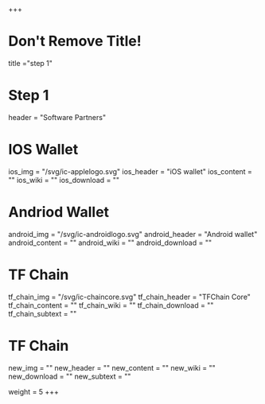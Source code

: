 +++
# Don't Remove Title!
title ="step 1"

# Step 1
header = "Software Partners"

# IOS Wallet
ios_img = "/svg/ic-applelogo.svg"
ios_header = "iOS wallet"
ios_content = ""
ios_wiki = ""
ios_download = ""

# Andriod Wallet
android_img = "/svg/ic-androidlogo.svg"
android_header = "Android wallet"
android_content = ""
android_wiki = ""
android_download = ""

# TF Chain
tf_chain_img = "/svg/ic-chaincore.svg"
tf_chain_header = "TFChain Core"
tf_chain_content = ""
tf_chain_wiki = ""
tf_chain_download = ""
tf_chain_subtext = ""

# TF Chain
new_img = ""
new_header = ""
new_content = ""
new_wiki = ""
new_download = ""
new_subtext = ""

weight = 5
+++
